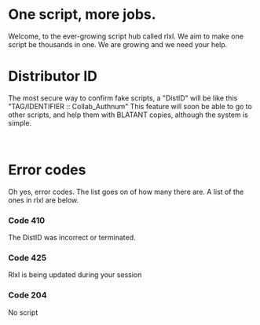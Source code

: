 # One script, more jobs.
Welcome, to the ever-growing script hub called rlxl. 
We aim to make one script be thousands in one. We are growing and we need your help.
‎ 
‎ 
‎ 
‎ 
‎ 
‎ 



# Distributor ID
The most secure way to confirm fake scripts, a "DistID" will be like this "TAG/IDENTIFIER :: Collab_Authnum"
This feature will soon be able to go to other scripts, and help them with BLATANT copies, although the system is simple.

‎ 
‎ 
‎ 
‎ 
‎ 


# Error codes
Oh yes, error codes. The list goes on of 
how many there are. A list of the ones in rlxl are below.
### Code 410
The DistID was incorrect or terminated.
### Code 425
Rlxl is being updated during your session
### Code 204
No script
